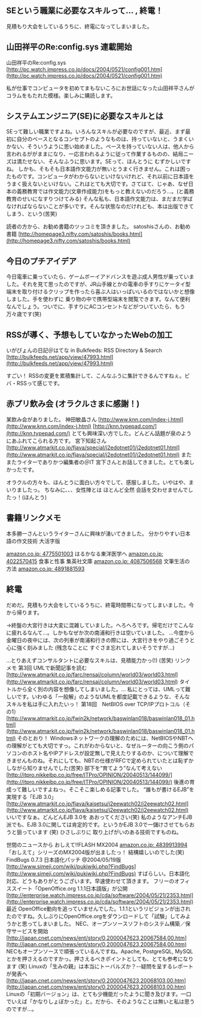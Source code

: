 ## SEという職業に必要なスキルって… , 終電！

見積もり大会をしているうちに、終電になってしまいました。






## 山田祥平のRe:config.sys 連載開始

山田祥平のRe:config.sys
  [http://pc.watch.impress.co.jp/docs/2004/0521/config001.htm](http://pc.watch.impress.co.jp/docs/2004/0521/config001.htm)


私が仕事でコンピュータを初めてまもないころにお世話になった山田祥平さんがコラムをもたれた模様。楽しみに購読します。

## システムエンジニア(SE)に必要なスキルとは


SEって難しい職業ですよね。いろんなスキルが必要なのですが、最近、まず最初に自分のベースとなるコンセプトのようなものは、持っていないと、うまくいかない、そういうように思い始めました。ベースを持っていない人は、他人から言われるががままになり、一応言われるように従って作業するものの、結局ニーズは満たせない、そんなふうに思います。SEって、ほんとうに
むずかしいですね。
しかも、そもそも日本語作文能力が無いとうまく行きません。これは困ったものです。コンピュータがわからないといけないけれど、それ以前に日本語をうまく扱えないといけない。これはとても大切です。さてはて、じゃあ、なぜ日本の義務教育では作文能力(文章作成能力)をもっと教えないのだろう…。(と義務教育のせいになすりつけてみる) そんな私も、日本語作文能力は、まだまだ学ばなければならないことが多いです。そんな状態なのだけれども、本は出版できてしまう、という(苦笑)

読者の方から、お勧め書籍のツッコミを頂きました。
satoshisさんの、お勧め書籍
  [http://homepage3.nifty.com/satoshis/books.html](http://homepage3.nifty.com/satoshis/books.html)


## 今日のプチアイデア


今日電車に乗っていたら、ゲームボーイアドバンスを遊ぶ成人男性が乗っていました。それを見て思ったのですが、JR山手線とかの電車の手すりにケータイ型端末を取り付けるクリップを作ったら喜ぶ人はいっぱいいるのではないかと想像しました。手を使わずに
乗り物の中で携帯型端末を閲覧できます。なんて便利なんでしょう。ついでに、手すりにACコンセントなどがついていたら、もう万々歳です(笑)

## RSSが導く、予想もしていなかったWebの加工

いがぴょんの日記＠はてな in Bulkfeeds: RSS Directory & Search
  [http://bulkfeeds.net/app/view/47993.html](http://bulkfeeds.net/app/view/47993.html)


すごい！ RSSの変更を累積集計して、こんなふうに集計できるんですねぇ。ビバ・RSSって感じです。

## 赤プリ飲み会 (オラクルさまに感謝！)


某飲み会がありました。
神田敏晶さん
  [http://www.knn.com/index-j.html](http://www.knn.com/index-j.html)
  [http://knn.typepad.com/](http://knn.typepad.com/)
  とても興味深い方でした。どんどん話題が泉のようにあふれてこられる方です。
  宮下知起さん
  [http://www.atmarkit.co.jp/fjava/special/j2edotnet01/j2edotnet01.html](http://www.atmarkit.co.jp/fjava/special/j2edotnet01/j2edotnet01.html)
  またまたライターでありかつ編集者の＠IT 宮下さんとお話してきました。とても楽しかったです。


オラクルの方々も、ほんとうに面白い方々でして、感服しました。いやはや、まいりましたっ。
ちなみに、、、女性陣とは ほとんど全然 会話を交わせませんでしたっ！(ほんとう)

## 書籍リンクメモ


本多勝一さんというライターさんに興味が湧いてきました。
分かりやすい日本語の作文技術 大活字版
  


[amazon.co.jp: 4775501003](http://www.amazon.co.jp/exec/obidos/ASIN/4775501003/igapyondiary-22)
  はるかなる東洋医学へ
  [amazon.co.jp: 4022570415](http://www.amazon.co.jp/exec/obidos/ASIN/4022570415/igapyondiary-22)
  食事と性事 集英社文庫
  [amazon.co.jp: 4087506568](http://www.amazon.co.jp/exec/obidos/ASIN/4087506568/igapyondiary-22)
  文筆生活の方法
  [amazon.co.jp: 4891881593](http://www.amazon.co.jp/exec/obidos/ASIN/4891881593/igapyondiary-22)



## 終電


だめだ。見積もり大会をしているうちに、終電時間帯になってしまいました。今から帰ります。

→終盤の大宮行きは大変に混雑していました。へろへろです。帰宅だけでこんなに疲れるなんて…。しかもなぜか次の南浦和行きは空いていました。
…今度から 金曜日の夜中には、次の列車が南浦和行きの際には、大宮行きをやり過ごそうと心に強く刻みました
(残念なことに すぐさま忘れてしまいそうですが…)

…とりあえずコンサルタントに必要なスキルは、見積能力かっ(!) (苦笑)
リンクメモ
第3回 UMLで新聞記事を読む
  [http://www.atmarkit.co.jp/farc/rensai/column/world03/world03.html](http://www.atmarkit.co.jp/farc/rensai/column/world03/world03.html)
  タイトルから全く別の内容を想像してしまいました。… 私にとっては、UMLって難しいです。いわゆる「一般解」のようなUMLを都度記載できるような、そんなスキルを私は手に入れたいっ！
  第18回　NetBIOS over TCP/IPプロトコル（その1）
  [http://www.atmarkit.co.jp/fwin2k/network/baswinlan018/baswinlan018_01.html](http://www.atmarkit.co.jp/fwin2k/network/baswinlan018/baswinlan018_01.html)
  そのとおり！ Windowsネットワークの理解のためには、NetBIOSやNBTへの理解がとても大切ですっ。これがわからないと、なぜルーターの向こう側のパソコンのホスト名やIPアドレスが設定無しで見えたりするのか、について理解できませんものね。それにしても、NBTの仕様がRFCで定められていたとは恥ずかしながら知りませんでした(苦笑)
  部下を“育てよう”なんて考えない
  [http://itpro.nikkeibp.co.jp/free/ITPro/OPINION/20040513/144099/](http://itpro.nikkeibp.co.jp/free/ITPro/OPINION/20040513/144099/)
  後進の育成って難しいですよねっ。そこそこ楽しめる記事でした。
  “誰もが書けるEJB”を実現する「EJB 3.0」
  [http://www.atmarkit.co.jp/fjava/kaisetsu/j2eewatch02/j2eewatch02.html](http://www.atmarkit.co.jp/fjava/kaisetsu/j2eewatch02/j2eewatch02.html)
  いいですなぁ。どんどんEJB 3.0を あおってください(笑) 私のようなアンチEJB派でも、EJB
  3.0に関しては肯定的です。というかEJB 3.0で一儲けさせてもらおうと狙っています
  (笑) ひさしぶりに 取り上げがいのある技術ですものね。

世間のニュースから
おしえて!!FLASH MX2004
  [amazon.co.jp: 4839913994](http://www.amazon.co.jp/exec/obidos/ASIN/4839913994/igapyondiary-22)
  「おしえて」シリーズのMX2004版が出ましたっ！ 結構嬉しいのでした(笑)
  FindBugs 0.7.3 日本語化パッチ @2004/05/19版
  [http://www.simeji.com/wiki/pukiwiki.php?FindBugs](http://www.simeji.com/wiki/pukiwiki.php?FindBugs)
  すばらしい。日本語化対応、どうもありがとうございます。早速使わせて頂きます。
  フリーのオフィススイート「OpenOffice.org 1.1.1日本語版」が公開
  [http://enterprise.watch.impress.co.jp/cda/software/2004/05/21/2353.html](http://enterprise.watch.impress.co.jp/cda/software/2004/05/21/2353.html)
  最近 OpenOffice動向を追っていませんでした。1.1.1というリビジョンが出されたのですね。久しぶりにOpenOffice.orgをダウンロードして「試験」してみようかと思ってしまいました。
  NEC、オープンソースソフトのシステム構築／保守サービスを開始
  [http://japan.cnet.com/news/ent/story/0,2000047623,20067584,00.htm](http://japan.cnet.com/news/ent/story/0,2000047623,20067584,00.htm)
  NECもオープンソースで頑張っているんですね。Apache, PostgreSQL, MySQLとかを押さえるのですかっ。押さえるべきポイントとしても、とても参考になります
  (笑)
  Linuxの「生みの親」は本当にトーバルズか？--疑問を呈するレポートが発表へ
  [http://japan.cnet.com/news/ent/story/0,2000047623,20068103,00.htm](http://japan.cnet.com/news/ent/story/0,2000047623,20068103,00.htm)
  Linuxの「初期バージョン」は、とても少機能だったように聞き及びます。一口でいえば「かなりしょぼかった」と。だから、そのようなことは無いと私は思うのですが…。
